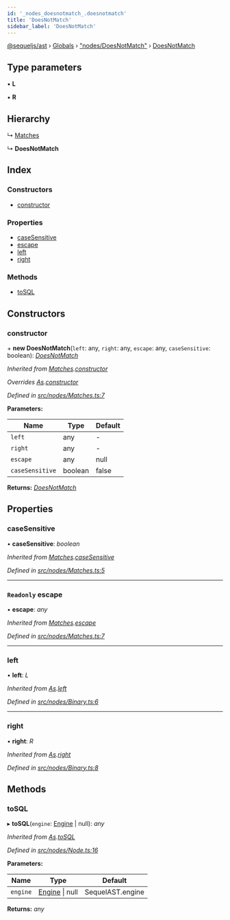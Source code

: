 ```yaml
---
id: '_nodes_doesnotmatch_.doesnotmatch'
title: 'DoesNotMatch'
sidebar_label: 'DoesNotMatch'
---
```


[@sequeljs/ast](../index.md) › [Globals](../globals.md) ›
["nodes/DoesNotMatch"](../modules/_nodes_doesnotmatch_.md) ›
[DoesNotMatch](_nodes_doesnotmatch_.doesnotmatch.md)

## Type parameters

▪ **L**

▪ **R**

## Hierarchy

↳ [Matches](_nodes_matches_.matches.md)

↳ **DoesNotMatch**

## Index

### Constructors

- [constructor](_nodes_doesnotmatch_.doesnotmatch.md#constructor)

### Properties

- [caseSensitive](_nodes_doesnotmatch_.doesnotmatch.md#casesensitive)
- [escape](_nodes_doesnotmatch_.doesnotmatch.md#readonly-escape)
- [left](_nodes_doesnotmatch_.doesnotmatch.md#left)
- [right](_nodes_doesnotmatch_.doesnotmatch.md#right)

### Methods

- [toSQL](_nodes_doesnotmatch_.doesnotmatch.md#tosql)

## Constructors

### constructor

\+ **new DoesNotMatch**(`left`: any, `right`: any, `escape`: any,
`caseSensitive`: boolean):
_[DoesNotMatch](_nodes_doesnotmatch_.doesnotmatch.md)_

_Inherited from
[Matches](_nodes_matches_.matches.md).[constructor](_nodes_matches_.matches.md#constructor)_

_Overrides [As](_nodes_as_.as.md).[constructor](_nodes_as_.as.md#constructor)_

_Defined in
[src/nodes/Matches.ts:7](https://github.com/sequeljs/ast/blob/aa0ef0f/src/nodes/Matches.ts#L7)_

**Parameters:**

| Name            | Type    | Default |
| --------------- | ------- | ------- |
| `left`          | any     | -       |
| `right`         | any     | -       |
| `escape`        | any     | null    |
| `caseSensitive` | boolean | false   |

**Returns:** _[DoesNotMatch](_nodes_doesnotmatch_.doesnotmatch.md)_

## Properties

### caseSensitive

• **caseSensitive**: _boolean_

_Inherited from
[Matches](_nodes_matches_.matches.md).[caseSensitive](_nodes_matches_.matches.md#casesensitive)_

_Defined in
[src/nodes/Matches.ts:5](https://github.com/sequeljs/ast/blob/aa0ef0f/src/nodes/Matches.ts#L5)_

---

### `Readonly` escape

• **escape**: _any_

_Inherited from
[Matches](_nodes_matches_.matches.md).[escape](_nodes_matches_.matches.md#readonly-escape)_

_Defined in
[src/nodes/Matches.ts:7](https://github.com/sequeljs/ast/blob/aa0ef0f/src/nodes/Matches.ts#L7)_

---

### left

• **left**: _L_

_Inherited from [As](_nodes_as_.as.md).[left](_nodes_as_.as.md#left)_

_Defined in
[src/nodes/Binary.ts:6](https://github.com/sequeljs/ast/blob/aa0ef0f/src/nodes/Binary.ts#L6)_

---

### right

• **right**: _R_

_Inherited from [As](_nodes_as_.as.md).[right](_nodes_as_.as.md#right)_

_Defined in
[src/nodes/Binary.ts:8](https://github.com/sequeljs/ast/blob/aa0ef0f/src/nodes/Binary.ts#L8)_

## Methods

### toSQL

▸ **toSQL**(`engine`: [Engine](../interfaces/_interfaces_engine_.engine.md) |
null): _any_

_Inherited from [As](_nodes_as_.as.md).[toSQL](_nodes_as_.as.md#tosql)_

_Defined in
[src/nodes/Node.ts:16](https://github.com/sequeljs/ast/blob/aa0ef0f/src/nodes/Node.ts#L16)_

**Parameters:**

| Name     | Type                                                              | Default          |
| -------- | ----------------------------------------------------------------- | ---------------- |
| `engine` | [Engine](../interfaces/_interfaces_engine_.engine.md) &#124; null | SequelAST.engine |

**Returns:** _any_
